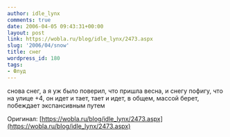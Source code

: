 ```yaml
---
author: idle_lynx
comments: true
date: 2006-04-05 09:43:31+00:00
layout: post
link: https://wobla.ru/blog/idle_lynx/2473.aspx
slug: '2006/04/snow'
title: снег
wordpress_id: 180
tags:
- Флуд
---
```


снова снег, а я уж было поверил, что пришла весна, и снегу пофигу, что на улице +4, он идет и тает, тает и идет, в общем, массой берет, побеждает экспансивным путем

Оригинал: [https://wobla.ru/blog/idle_lynx/2473.aspx](https://wobla.ru/blog/idle_lynx/2473.aspx)
